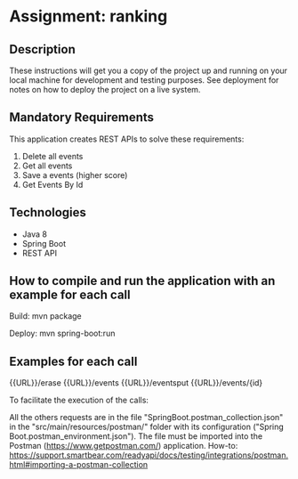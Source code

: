 # Assignment: ranking

## Description

These instructions will get you a copy of the project up and running on your local machine for development and testing purposes. See deployment for notes on how to deploy the project on a live system.

## Mandatory Requirements

This application creates REST APIs to solve these requirements:

1. Delete all events
2. Get all events
3. Save a events (higher score)
4. Get Events By Id

## Technologies

- Java 8
- Spring Boot
- REST API

## How to compile and run the application with an example for each call

Build: mvn package

Deploy: mvn spring-boot:run

## Examples for each call

{{URL}}/erase
{{URL}}/events
{{URL}}/eventsput
{{URL}}/events/{id}

To facilitate the execution of the calls:

All the others requests are in the file "SpringBoot.postman_collection.json" in the "src/main/resources/postman/" folder with its configuration ("Spring Boot.postman_environment.json").
The file must be imported into the Postman (https://www.getpostman.com/) application.
How-to: https://support.smartbear.com/readyapi/docs/testing/integrations/postman.html#importing-a-postman-collection

